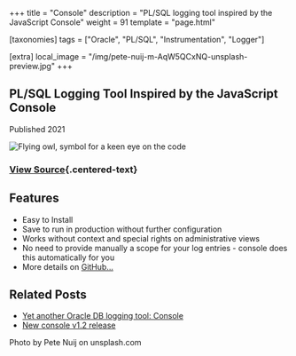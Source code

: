 +++
title = "Console"
description = "PL/SQL logging tool inspired by the JavaScript Console"
weight = 91
template = "page.html"

[taxonomies]
tags = ["Oracle", "PL/SQL", "Instrumentation", "Logger"]

[extra]
local_image = "/img/pete-nuij-m-AqW5QCxNQ-unsplash-preview.jpg"
+++

## PL/SQL Logging Tool Inspired by the JavaScript Console

Published 2021

![Flying owl, symbol for a keen eye on the code](/img/pete-nuij-m-AqW5QCxNQ-unsplash.jpg)

### [View Source](https://github.com/ogobrecht/console){.centered-text}

## Features

- Easy to Install
- Save to run in production without further configuration
- Works without context and special rights on administrative views
- No need to provide manually a scope for your log entries - console does
  this automatically for you
- More details on [GitHub...](https://github.com/ogobrecht/console)

## Related Posts

- [Yet another Oracle DB logging tool: Console](blog/yet-another-oracle-db-logging-tool-console/)
- [New console v1.2 release](https://seedandpublish.com/blog/console-1-2-release/)

Photo by Pete Nuij on unsplash.com
